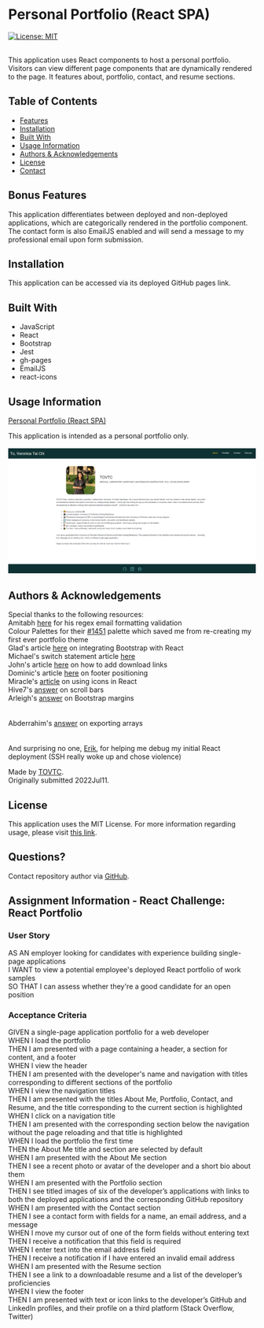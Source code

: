   # Personal Portfolio (React SPA)
  [![License: MIT](https://img.shields.io/badge/License-MIT-yellow.svg)](https://opensource.org/licenses/MIT)</br></br>
    
  This application uses React components to host a personal portfolio. Visitors can view different page components that are dynamically rendered to the page. It features about, portfolio, contact, and resume sections.
  
  ## Table of Contents
  * [Features](#features)
  * [Installation](#installation)
  * [Built With](#built)
  * [Usage Information](#usage)
  * [Authors & Acknowledgements](#credits)
  * [License](#license)
  * [Contact](#questions)
  
  ## Bonus Features<a name="features"></a>
  This application differentiates between deployed and non-deployed applications, which are categorically rendered in the portfolio component. The contact form is also EmailJS enabled and will send a message to my professional email upon form submission.
    
  ## Installation <a name="installation"></a>
  This application can be accessed via its deployed GitHub pages link.

  ## Built With<a name="built"></a>
  * JavaScript
  * React
  * Bootstrap
  * Jest
  * gh-pages
  * EmailJS
  * react-icons
  
  ## Usage Information<a name="usage"></a>
  [Personal Portfolio (React SPA)](https://tovtc.github.io/react-portfolio-scscbc-challenge/)</br>
    
  This application is intended as a personal portfolio only.</br>
  </br>![Personal Portfolio (React SPA)](./tovtc.png "Personal Portfolio (React SPA)")</br>
    
  ## Authors & Acknowledgements<a name="credits"></a>
  Special thanks to the following resources:</br>
  Amitabh [here](https://gist.github.com/Amitabh-K/ae073eea3d5207efaddffde19b1618e8) for his regex email formatting validation</br>
  Colour Palettes for their [#1451](https://colorpalettes.net/tag/yellow-and-gray/page/4/) palette which saved me from re-creating my first ever portfolio theme</br>
  Glad's article [here](https://blog.logrocket.com/using-bootstrap-with-react-tutorial-with-examples/) on integrating Bootstrap with React</br>
  Michael's switch statement article [here](https://medium.com/nerd-for-tech/a-case-to-switch-using-switch-statements-in-react-e83e01154f60)</br>
  John's article [here](https://thewebdev.info/2021/05/24/how-to-download-file-in-react-js/) on how to add download links</br>
  Dominic's article [here](https://www.freecodecamp.org/news/how-to-keep-your-footer-where-it-belongs-59c6aa05c59c/) on footer positioning</br>
  Miracle's [article](https://www.freecodecamp.org/news/how-to-use-react-icons/) on using icons in React</br>
  Hive7's [answer](https://stackoverflow.com/questions/18548465/prevent-scroll-bar-from-adding-up-to-the-width-of-page-on-chrome) on scroll bars</br>
  Arleigh's [answer](https://stackoverflow.com/questions/69301335/bootstrap-padding-left-and-right-is-not-working) on Bootstrap margins</br></br>  
  Abderrahim's [answer](https://stackoverflow.com/questions/54532123/export-array-to-be-used-in-another-javascript-file) on exporting arrays</br></br>  
  And surprising no one, [Erik](https://github.com/CodingErik), for helping me debug my initial React deployment (SSH really woke up and chose violence)
  
  Made by [TOVTC](https://github.com/TOVTC).</br>
  Originally submitted 2022Jul11.
  
  ## License<a name="license"></a>
  This application uses the MIT License. For more information regarding usage, please visit [this link](https://opensource.org/licenses/MIT).
    
  ## Questions?<a name="questions"></a>
  Contact repository author via [GitHub](https://github.com/TOVTC).</br>
    
  ## Assignment Information - React Challenge: React Portfolio
  ### User Story
  AS AN employer looking for candidates with experience building single-page applications</br>
  I WANT to view a potential employee's deployed React portfolio of work samples</br>
  SO THAT I can assess whether they're a good candidate for an open position

  ### Acceptance Criteria
  GIVEN a single-page application portfolio for a web developer</br>
  WHEN I load the portfolio</br>
  THEN I am presented with a page containing a header, a section for content, and a footer</br>
  WHEN I view the header</br>
  THEN I am presented with the developer's name and navigation with titles corresponding to different sections of the portfolio</br>
  WHEN I view the navigation titles</br>
  THEN I am presented with the titles About Me, Portfolio, Contact, and Resume, and the title corresponding to the current section is highlighted</br>
  WHEN I click on a navigation title</br>
  THEN I am presented with the corresponding section below the navigation without the page reloading and that title is highlighted</br>
  WHEN I load the portfolio the first time</br>
  THEN the About Me title and section are selected by default</br>
  WHEN I am presented with the About Me section</br>
  THEN I see a recent photo or avatar of the developer and a short bio about them</br>
  WHEN I am presented with the Portfolio section</br>
  THEN I see titled images of six of the developer’s applications with links to both the deployed applications and the corresponding GitHub repository</br>
  WHEN I am presented with the Contact section</br>
  THEN I see a contact form with fields for a name, an email address, and a message</br>
  WHEN I move my cursor out of one of the form fields without entering text</br>
  THEN I receive a notification that this field is required</br>
  WHEN I enter text into the email address field</br>
  THEN I receive a notification if I have entered an invalid email address</br>
  WHEN I am presented with the Resume section</br>
  THEN I see a link to a downloadable resume and a list of the developer’s proficiencies</br>
  WHEN I view the footer</br>
  THEN I am presented with text or icon links to the developer’s GitHub and LinkedIn profiles, and their profile on a third platform (Stack Overflow, Twitter)</br>
